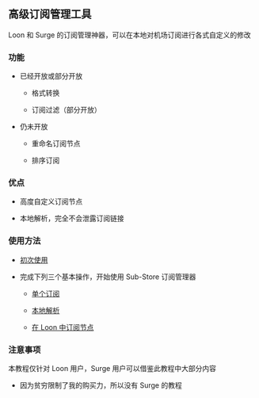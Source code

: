 ## 高级订阅管理工具

Loon 和 Surge 的订阅管理神器，可以在本地对机场订阅进行各式自定义的修改

### 功能

- 已经开放或部分开放

  - 格式转换

  - 订阅过滤（部分开放）

- 仍未开放

  - 重命名订阅节点

  - 排序订阅

### 优点

- 高度自定义订阅节点

- 本地解析，完全不会泄露订阅链接

### 使用方法

- [初次使用](https://github.com/chiupam/tutorial/blob/master/Sub-Store/Configuration.md)

- 完成下列三个基本操作，开始使用 Sub-Store 订阅管理器

  - [单个订阅](https://github.com/chiupam/tutorial/blob/master/Sub-Store/Single_subscription.md)

  - [本地解析](https://github.com/chiupam/tutorial/blob/master/Sub-Store/Local_resolution.md)

  - [在 Loon 中订阅节点](https://github.com/chiupam/tutorial/blob/master/Sub-Store/Loon_remote.md)

### 注意事项

本教程仅针对 Loon 用户，Surge 用户可以借鉴此教程中大部分内容

- 因为贫穷限制了我的购买力，所以没有 Surge 的教程